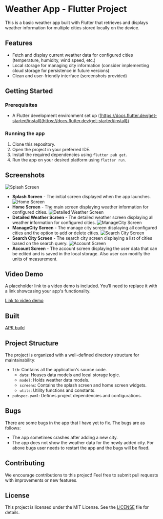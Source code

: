 # Weather App - Flutter Project

This is a basic weather app built with Flutter that retrieves and displays weather information for multiple cities stored locally on the device.

## Features

- Fetch and display current weather data for configured cities (temperature, humidity, wind speed, etc.)
- Local storage for managing city information (consider implementing cloud storage for persistence in future versions)
- Clean and user-friendly interface (screenshots provided)

## Getting Started

### Prerequisites

- A Flutter development environment set up ([https://docs.flutter.dev/get-started/install](https://docs.flutter.dev/get-started/install))

### Running the app

1. Clone this repository.
2. Open the project in your preferred IDE.
3. Install the required dependencies using `flutter pub get`.
4. Run the app on your desired platform using `flutter run`.

## Screenshots
![Splash Screen](https://github.com/adityaraj1702/Weather-App/blob/main/assets/images/splashScreen.png)
- **Splash Screen** - The initial screen displayed when the app launches.
![Home Screen](https://github.com/adityaraj1702/Weather-App/blob/main/assets/images/homeScreen.png)
- **Home Screen** - The main screen displaying weather information for configured cities.
![Detailed Weather Screen](https://github.com/adityaraj1702/Weather-App/blob/main/assets/images/detailedWeather.png)
- **Detailed Weather Screen** - The detailed weather screen displaying all weather information for configured cities.
![ManageCity Screen](https://github.com/adityaraj1702/Weather-App/blob/main/assets/images/managecities.png)
- **ManageCity Screen** - The manage city screen displaying all configured cities and the option to add or delete cities.
![Search City Screen](https://github.com/adityaraj1702/Weather-App/blob/main/assets/images/searchcity.png)
- **Search City Screen** - The search city screen displaying a list of cities based on the search query.
![Account Screen](https://github.com/adityaraj1702/Weather-App/blob/main/assets/images/splashScreen.png)
- **Account Screen** - The account screen displaying the user data that can be edited and is saved in the local storage. Also user can modify the units of measurement.


## Video Demo

A placeholder link to a video demo is included. You'll need to replace it with a link showcasing your app's functionality.

[Link to video demo](https://github.com/adityaraj1702/Weather-App/blob/main/assets/demoVideo/demoVideo.mp4)

## Built
[APK build](https://drive.google.com/drive/folders/1mVww_DiIR6A0XRt-QuJzGj80eGn73vjk?usp=sharing)

## Project Structure

The project is organized with a well-defined directory structure for maintainability:

- `lib`: Contains all the application's source code.
  - `data`: Houses data models and local storage logic.
  - `model`: Holds weather data models.
  - `screens`: Contains the splash screen and home screen widgets.
  - `utils`: Utility functions and constants.
- `pubspec.yaml`: Defines project dependencies and configurations.

## Bugs
There are some bugs in the app that I have yet to fix.
The bugs are as follows:
  - The app sometimes crashes after adding a new city.
  - The app does not show the weather data for the newly added city.
For above bugs user needs to restart the app and the bugs will be fixed.

## Contributing

We encourage contributions to this project! Feel free to submit pull requests with improvements or new features.

## License

This project is licensed under the MIT License. See the [LICENSE](LICENSE) file for details.

